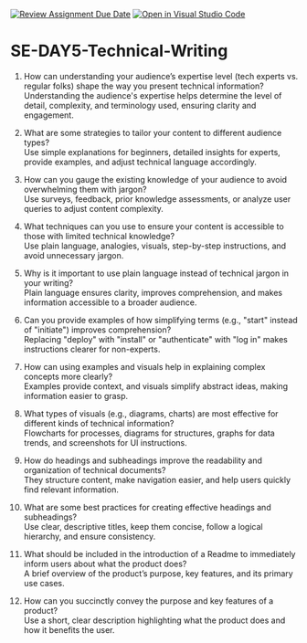 [![Review Assignment Due Date](https://classroom.github.com/assets/deadline-readme-button-22041afd0340ce965d47ae6ef1cefeee28c7c493a6346c4f15d667ab976d596c.svg)](https://classroom.github.com/a/zsAR-pyY)
[![Open in Visual Studio Code](https://classroom.github.com/assets/open-in-vscode-2e0aaae1b6195c2367325f4f02e2d04e9abb55f0b24a779b69b11b9e10269abc.svg)](https://classroom.github.com/online_ide?assignment_repo_id=18539529&assignment_repo_type=AssignmentRepo)
# SE-DAY5-Technical-Writing
1. How can understanding your audience’s expertise level (tech experts vs. regular folks) shape the way you present technical information?  
Understanding the audience's expertise helps determine the level of detail, complexity, and terminology used, ensuring clarity and engagement.  

2. What are some strategies to tailor your content to different audience types?  
Use simple explanations for beginners, detailed insights for experts, provide examples, and adjust technical language accordingly.  

3. How can you gauge the existing knowledge of your audience to avoid overwhelming them with jargon?  
Use surveys, feedback, prior knowledge assessments, or analyze user queries to adjust content complexity.  

4. What techniques can you use to ensure your content is accessible to those with limited technical knowledge?  
Use plain language, analogies, visuals, step-by-step instructions, and avoid unnecessary jargon.  

5. Why is it important to use plain language instead of technical jargon in your writing?  
Plain language ensures clarity, improves comprehension, and makes information accessible to a broader audience.  

6. Can you provide examples of how simplifying terms (e.g., "start" instead of "initiate") improves comprehension?  
Replacing "deploy" with "install" or "authenticate" with "log in" makes instructions clearer for non-experts.  

7. How can using examples and visuals help in explaining complex concepts more clearly?  
Examples provide context, and visuals simplify abstract ideas, making information easier to grasp.  

8. What types of visuals (e.g., diagrams, charts) are most effective for different kinds of technical information?  
Flowcharts for processes, diagrams for structures, graphs for data trends, and screenshots for UI instructions.  

9. How do headings and subheadings improve the readability and organization of technical documents?  
They structure content, make navigation easier, and help users quickly find relevant information.  

10. What are some best practices for creating effective headings and subheadings?  
Use clear, descriptive titles, keep them concise, follow a logical hierarchy, and ensure consistency.  

11. What should be included in the introduction of a Readme to immediately inform users about what the product does?  
A brief overview of the product’s purpose, key features, and its primary use cases.  

12. How can you succinctly convey the purpose and key features of a product?  
Use a short, clear description highlighting what the product does and how it benefits the user.
